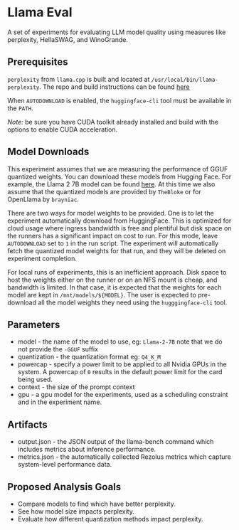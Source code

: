 # Llama Eval

A set of experiments for evaluating LLM model quality using measures like 
perplexity, HellaSWAG, and WinoGrande.

## Prerequisites

`perplexity` from `llama.cpp` is built and located at
`/usr/local/bin/llama-perplexity`. The repo and build instructions can be found
[here][llama.cpp]

When `AUTODOWNLOAD` is enabled, the `huggingface-cli` tool must be available in
the `PATH`.

*Note:* be sure you have CUDA toolkit already installed and build with the
options to enable CUDA acceleration.

## Model Downloads

This experiment assumes that we are measuring the performance of GGUF quantized
weights. You can download these models from Hugging Face. For example, the Llama
2 7B model can be found [here][Llama-2-7B-GGUF]. At this time we also assume
that the quantized models are provided by `TheBloke` or for OpenLlama by
`brayniac`.

There are two ways for model weights to be provided. One is to let the
experiment automatically download from HuggingFace. This is optimized for cloud
usage where ingress bandwidth is free and plentiful but disk space on the
runners has a significant impact on cost to run. For this mode, leave
`AUTODOWNLOAD` set to `1` in the run script. The experiment will automatically
fetch the quantized model weights for that run, and they will be deleted on
experiment completion.

For local runs of experiments, this is an inefficient approach. Disk space to
host the weights either on the runner or on an NFS mount is cheap, and bandwidth
is limited. In that case, it is expected that the weights for each model are
kept in `/mnt/models/${MODEL}`. The user is expected to pre-download all the
model weights they need using the `hugggingface-cli` tool.

## Parameters

* model - the name of the model to use, eg: `Llama-2-7B` note that we do not 
  provide the `-GGUF` suffix
* quantization - the quantization format eg: `Q4_K_M`
* powercap - specify a power limit to be applied to all Nvidia GPUs in the
  system. A powercap of `0` results in the default power limit for the card
  being used.
* context - the size of the prompt context
* gpu - a gpu model for the experiments, used as a scheduling constraint and in
  the experiment name.

## Artifacts

* output.json - the JSON output of the llama-bench command which includes
  metrics about inference performance.
* metrics.json - the automatically collected Rezolus metrics which capture
  system-level performance data.

## Proposed Analysis Goals

* Compare models to find which have better perplexity.
* See how model size impacts perplexity.
* Evaluate how different quantization methods impact perplexity.

[llama.cpp]: https://github.com/ggerganov/llama.cpp
[Llama-2-7B-GGUF]: https://huggingface.co/TheBloke/Llama-2-7B-GGUF
